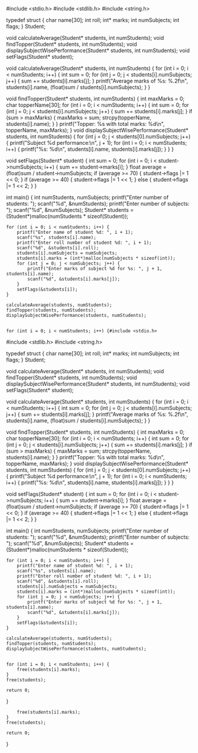 #include <stdio.h>
#include <stdlib.h>
#include <string.h>


typedef struct {
    char name[30];
    int roll;
    int* marks; 
    int numSubjects;
    int flags; 
} Student;

void calculateAverage(Student* students, int numStudents);
void findTopper(Student* students, int numStudents);
void displaySubjectWisePerformance(Student* students, int numStudents);
void setFlags(Student* student);


void calculateAverage(Student* students, int numStudents) {
    for (int i = 0; i < numStudents; i++) {
        int sum = 0;
        for (int j = 0; j < students[i].numSubjects; j++) {
            sum += students[i].marks[j];
        }
        printf("Average marks of %s: %.2f\n", students[i].name, (float)sum / students[i].numSubjects);
    }
}

void findTopper(Student* students, int numStudents) {
    int maxMarks = 0;
    char topperName[30];
    for (int i = 0; i < numStudents; i++) {
        int sum = 0;
        for (int j = 0; j < students[i].numSubjects; j++) {
            sum += students[i].marks[j];
        }
        if (sum > maxMarks) {
            maxMarks = sum;
            strcpy(topperName, students[i].name);
        }
    }
    printf("Topper: %s with total marks: %d\n", topperName, maxMarks);
}
void displaySubjectWisePerformance(Student* students, int numStudents) {
    for (int j = 0; j < students[0].numSubjects; j++) {
        printf("Subject %d performance:\n", j + 1);
        for (int i = 0; i < numStudents; i++) {
            printf("%s: %d\n", students[i].name, students[i].marks[j]);
        }
    }
}


void setFlags(Student* student) {
    int sum = 0;
    for (int i = 0; i < student->numSubjects; i++) {
        sum += student->marks[i];
    }
    float average = (float)sum / student->numSubjects;
    if (average >= 70) {
        student->flags |= 1 << 0; 
    }
    if (average >= 40) {
        student->flags |= 1 << 1; 
    } else {
        student->flags |= 1 << 2; 
    }
}

int main() {
    int numStudents, numSubjects;
    printf("Enter number of students: ");
    scanf("%d", &numStudents);
    printf("Enter number of subjects: ");
    scanf("%d", &numSubjects);
    Student* students = (Student*)malloc(numStudents * sizeof(Student));

    for (int i = 0; i < numStudents; i++) {
        printf("Enter name of student %d: ", i + 1);
        scanf("%s", students[i].name);
        printf("Enter roll number of student %d: ", i + 1);
        scanf("%d", &students[i].roll);
        students[i].numSubjects = numSubjects;
        students[i].marks = (int*)malloc(numSubjects * sizeof(int));
        for (int j = 0; j < numSubjects; j++) {
            printf("Enter marks of subject %d for %s: ", j + 1, students[i].name);
            scanf("%d", &students[i].marks[j]);
        }
        setFlags(&students[i]);
    }

    calculateAverage(students, numStudents);
    findTopper(students, numStudents);
    displaySubjectWisePerformance(students, numStudents);


    for (int i = 0; i < numStudents; i++) {#include <stdio.h>
#include <stdlib.h>
#include <string.h>


typedef struct {
    char name[30];
    int roll;
    int* marks; 
    int numSubjects;
    int flags; 
} Student;

void calculateAverage(Student* students, int numStudents);
void findTopper(Student* students, int numStudents);
void displaySubjectWisePerformance(Student* students, int numStudents);
void setFlags(Student* student);


void calculateAverage(Student* students, int numStudents) {
    for (int i = 0; i < numStudents; i++) {
        int sum = 0;
        for (int j = 0; j < students[i].numSubjects; j++) {
            sum += students[i].marks[j];
        }
        printf("Average marks of %s: %.2f\n", students[i].name, (float)sum / students[i].numSubjects);
    }
}

void findTopper(Student* students, int numStudents) {
    int maxMarks = 0;
    char topperName[30];
    for (int i = 0; i < numStudents; i++) {
        int sum = 0;
        for (int j = 0; j < students[i].numSubjects; j++) {
            sum += students[i].marks[j];
        }
        if (sum > maxMarks) {
            maxMarks = sum;
            strcpy(topperName, students[i].name);
        }
    }
    printf("Topper: %s with total marks: %d\n", topperName, maxMarks);
}
void displaySubjectWisePerformance(Student* students, int numStudents) {
    for (int j = 0; j < students[0].numSubjects; j++) {
        printf("Subject %d performance:\n", j + 1);
        for (int i = 0; i < numStudents; i++) {
            printf("%s: %d\n", students[i].name, students[i].marks[j]);
        }
    }
}


void setFlags(Student* student) {
    int sum = 0;
    for (int i = 0; i < student->numSubjects; i++) {
        sum += student->marks[i];
    }
    float average = (float)sum / student->numSubjects;
    if (average >= 70) {
        student->flags |= 1 << 0; 
    }
    if (average >= 40) {
        student->flags |= 1 << 1; 
    } else {
        student->flags |= 1 << 2; 
    }
}

int main() {
    int numStudents, numSubjects;
    printf("Enter number of students: ");
    scanf("%d", &numStudents);
    printf("Enter number of subjects: ");
    scanf("%d", &numSubjects);
    Student* students = (Student*)malloc(numStudents * sizeof(Student));

    for (int i = 0; i < numStudents; i++) {
        printf("Enter name of student %d: ", i + 1);
        scanf("%s", students[i].name);
        printf("Enter roll number of student %d: ", i + 1);
        scanf("%d", &students[i].roll);
        students[i].numSubjects = numSubjects;
        students[i].marks = (int*)malloc(numSubjects * sizeof(int));
        for (int j = 0; j < numSubjects; j++) {
            printf("Enter marks of subject %d for %s: ", j + 1, students[i].name);
            scanf("%d", &students[i].marks[j]);
        }
        setFlags(&students[i]);
    }

    calculateAverage(students, numStudents);
    findTopper(students, numStudents);
    displaySubjectWisePerformance(students, numStudents);


    for (int i = 0; i < numStudents; i++) {
        free(students[i].marks);
    }
    free(students);

    return 0;
}

        free(students[i].marks);
    }
    free(students);

    return 0;
}
